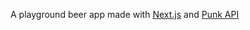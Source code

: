 A playground beer app made with [Next.js](https://nextjs.org/) and [Punk API](https://punkapi.com/)
